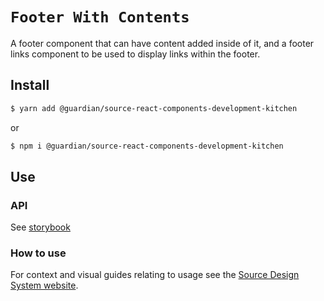 # `Footer With Contents`

A footer component that can have content added inside of it, and a footer links component to be used to display links within the footer.

## Install

```sh
$ yarn add @guardian/source-react-components-development-kitchen
```

or

```sh
$ npm i @guardian/source-react-components-development-kitchen
```

## Use

### API

See [storybook](https://guardian.github.io/csnx/?path=/story/source-react-components-development-kitchen_packages-source-react-components-development-kitchen-divider--default-divider)

### How to use

For context and visual guides relating to usage see the [Source Design System website](https://theguardian.design).
